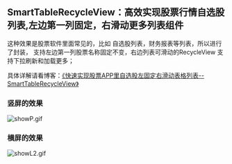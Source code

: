 ## SmartTableRecycleView：高效实现股票行情自选股列表,左边第一列固定，右滑动更多列表组件 
这种效果是股票软件里面常见的，比如 自选股列表，财务报表等列表，所以进行了封装， 支持左边第一列股票名称固定不变，右边列表可滑动的RecycleView 支持下拉刷新和加载更多；

具体详解请看博客：[《快速实现股票APP里自选股左固定右滑动表格列表--SmartTableRecycleView》](https://juejin.cn/post/7457579279020490778)
  
### 竖屏的效果
![showP.gif](showP.gif)

  
### 横屏的效果
![showL2.gif](showL2.gif)
